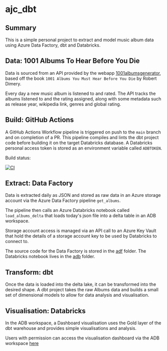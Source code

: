 # ajc_dbt

## Summary

This is a simple personal project to extract and model music album data using Azure Data Factory, dbt and Databricks.

## Data: 1001 Albums To Hear Before You Die

Data is sourced from an API provided by the webapp [1001albumsgenerator](https://1001albumsgenerator.com/), based off
the book `1001 Albums You Must Hear Before You Die` by Robert Dimery.

Every day a new music album is listened to and rated. The API tracks the albums listened to and the rating assigned,
along with some metadata such as release year, wikipedia link, genres and global rating.

## Build: GitHub Actions

A GitHub Actions Workflow pipeline is triggered on push to the `main` branch and on completion of a PR. This pipeline
compiles and lints the dbt project code before building it on the target Databricks database. A Databricks personal
access token is stored as an environment variable called `ADBTOKEN`.

Build status:

[![CI](https://github.com/andrewcrosher/ajc_dbt/actions/workflows/main.yml/badge.svg)](https://github.com/andrewcrosher/ajc_dbt/actions/workflows/main.yml)

## Extract: Data Factory

Data is extracted daily as JSON and stored as raw data in an Azure storage account via the Azure Data Factory
pipeline `get_albums`.

The pipeline then calls an Azure Databricks notebook called `load_albums_delta` that loads today's json file into a 
delta table in an ADB workspace. 

Storage account access is managed via an API call to an Azure Key Vault that hold the details of a storage account
key to be used by Databricks to connect to.

The source code for the Data Factory is stored in the [adf](./adf/) folder. The Databricks notebook lives in the
[adb](/adb/) folder.

## Transform: dbt

Once the data is loaded into the delta lake, it can be transformed into the desired shape. A dbt project takes the
raw Albums data and builds a small set of dimensional models to allow for data analysis and
visualisation. 

## Visualisation: Databricks

In the ADB workspace, a Dashboard visualisation uses the Gold layer of the dbt warehouse and provides simple
visualisations and analysis.

Users with permission can access the visualisation dashboard via the ADB workspace [here](https://adb-2359489148887710.10.azuredatabricks.net/dashboardsv3/01ef83092f1b1403b7967bea7000d543/published?o=2359489148887710)
